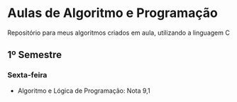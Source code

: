 # Aulas de Algoritmo e Programação
Repositório para meus algoritmos criados em aula, utilizando a linguagem C


## 1º Semestre 

### Sexta-feira

 - Algoritmo e Lógica de Programação: Nota 9,1

